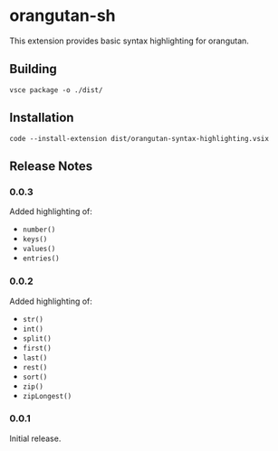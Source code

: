 # orangutan-sh

This extension provides basic syntax highlighting for orangutan.

## Building

`vsce package -o ./dist/`

## Installation

`code --install-extension dist/orangutan-syntax-highlighting.vsix`

## Release Notes

### 0.0.3

Added highlighting of:

- `number()`
- `keys()`
- `values()`
- `entries()`

### 0.0.2

Added highlighting of:

- `str()`
- `int()`
- `split()`
- `first()`
- `last()`
- `rest()`
- `sort()`
- `zip()`
- `zipLongest()`

### 0.0.1

Initial release.
